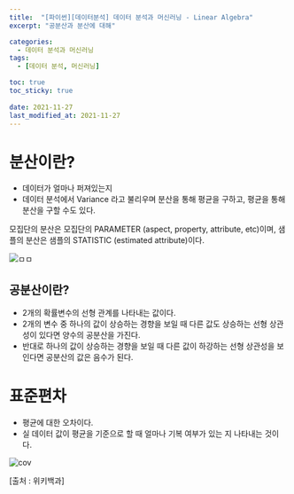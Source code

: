 ```yaml
---
title:  "[파이썬][데이터분석] 데이터 분석과 머신러닝 - Linear Algebra"
excerpt: "공분산과 분산에 대해"

categories:
  - 데이터 분석과 머신러닝
tags:
  - [데이터 분석, 머신러닝]

toc: true
toc_sticky: true
 
date: 2021-11-27
last_modified_at: 2021-11-27
---
```


# 분산이란?
- 데이터가 얼마나 퍼져있는지
- 데이터 분석에서 Variance 라고 불리우며 분산을 통해 평균을 구하고, 평균을 통해 분산을 구할 수도 있다.

모집단의 분산은 모집단의 PARAMETER (aspect, property, attribute, etc)이며,
샘플의 분산은 샘플의 STATISTIC (estimated attribute)이다.

![ㅁㅁ](https://user-images.githubusercontent.com/75519839/179471482-63af451c-8205-4e4d-a04a-5333e9293aaa.png)

## 공분산이란?
- 2개의 확률변수의 선형 관계를 나타내는 값이다.
- 2개의 변수 중 하나의 값이 상승하는 경향을 보일 때 다른 값도 상승하는 선형 상관성이 있다면 양수의 공분산을 가진다.
- 반대로 하나의 값이 상승하는 경향을 보일 때 다른 값이 하강하는 선형 상관성을 보인다면 공분산의 값은 음수가 된다.

# 표준편차
- 평균에 대한 오차이다.
- 실 데이터 값이 평균을 기준으로 할 때 얼마나 기복 여부가 있는 지 나타내는 것이다.

![cov](https://upload.wikimedia.org/wikipedia/commons/thumb/a/a0/Covariance_trends.svg/100px-Covariance_trends.svg.png)

[출처 : 위키백과]
